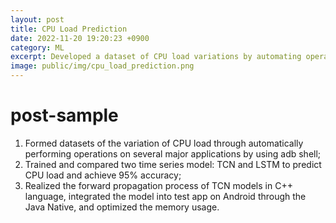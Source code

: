 ```yaml
---
layout: post
title: CPU Load Prediction
date: 2022-11-20 19:20:23 +0900
category: ML
excerpt: Developed a dataset of CPU load variations by automating operations on major applications using ADB shell. Trained TCN and LSTM time series models to predict CPU load with 95% accuracy.
image: public/img/cpu_load_prediction.png
---
```

# post-sample

1. Formed datasets of the variation of CPU load through automatically performing operations on several major applications by using adb shell;
2. Trained and compared two time series model: TCN and LSTM to predict CPU load and achieve 95% accuracy;
3. Realized the forward propagation process of TCN models in C++ language, integrated the model into test app on Android through the Java Native, and optimized the memory usage.

